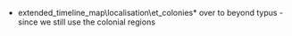 - extended_timeline_map\localisation\et_colonies* over to beyond typus - since we still use the colonial regions
